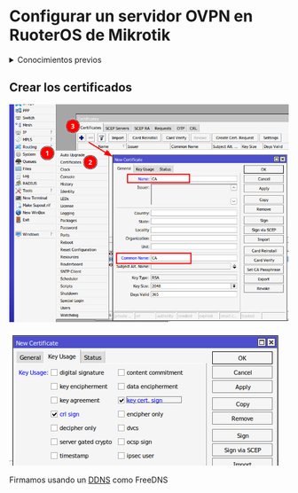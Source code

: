 # Configurar un servidor OVPN en RuoterOS de Mikrotik

<details>

<summary>Conocimientos previos</summary>

* ![DDNS](DDNS.md)

</details>

## Crear los certificados

![crear CA](1-crearCA.png)

![alt text](2-crearCA.png)




Firmamos usando un [DDNS](DDNS.md) como FreeDNS


